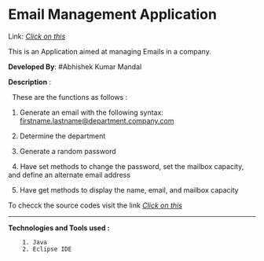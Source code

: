 # Email Management Application 

Link: <a href="https://abhishek-abhi.github.io/Email_Management/"><i>Click on this</i></a>

This is an Application aimed at managing Emails in a company.

<strong>Developed By</strong>:  #Abhishek Kumar Mandal


<strong>Description</strong> :

   These are the functions as follows :
   
   1. Generate an email with the following syntax: firstname.lastname@department.company.com
   
   2. Determine the department
   
   3. Generate a random password
   
   4. Have set methods to change the password, set the mailbox capacity, and define an alternate
      email address

   5. Have get methods to display the name, email, and mailbox capacity
   
   To checck the source codes visit the link <a href="https://github.com/abhishek-abhi/Email_Management/tree/develop"><i>Click on this</i></a>
   
   
<hr><strong>Technologies and Tools used :</strong>


        1. Java
        2. Eclipse IDE
        
        
        
        
